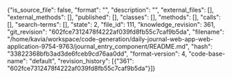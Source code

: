 {"is_source_file": false, "format": "", "description": "", "external_files": [], "external_methods": [], "published": [], "classes": [], "methods": [], "calls": [], "search-terms": [], "state": 2, "file_id": 111, "knowledge_revision": 361, "git_revision": "602fce7312478f4222af039fd8fb55c7caf9b5da", "filename": "/home/kavia/workspace/code-generation/daily-journal-web-app-web-application-9754-9763/journal_entry_component/README.md", "hash": "33822368bfb3ad3de6fceb9cd76aa0dd", "format-version": 4, "code-base-name": "default", "revision_history": [{"361": "602fce7312478f4222af039fd8fb55c7caf9b5da"}]}